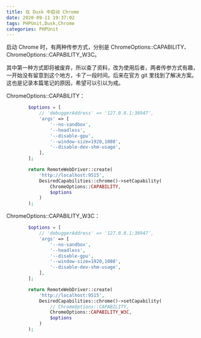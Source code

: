 ```yaml
---
title: 在 Dusk 中启动 Chrome
date: 2020-09-11 19:37:02
tags: PHPUnit,Dusk,Chrome
categories: PHPUnit
---
```


启动 Chrome 时，有两种传参方式，分别是 ChromeOptions::CAPABILITY、ChromeOptions::CAPABILITY_W3C。

其中第一种方式即将被废弃，所以查了资料，改为使用后者，两者传参方式有趣，一开始没有留意到这个地方，卡了一段时间。后来在官方 git 里找到了解决方案。这也是记录本篇笔记的原因，希望可以引以为戒。

ChromeOptions::CAPABILITY：
```php
        $options = [
            // 'debuggerAddress' => '127.0.0.1:38947',
            'args' => [
                '--no-sandbox',
                '--headless',
                '--disable-gpu',
                '--window-size=1920,1080',
                '--disable-dev-shm-usage',
            ],
        ];

        return RemoteWebDriver::create(
            'http://localhost:9515',
            DesiredCapabilities::chrome()->setCapability(
                ChromeOptions::CAPABILITY,
                $options
            )
        );
```

ChromeOptions::CAPABILITY_W3C：
```php
        $options = [
            // 'debuggerAddress' => '127.0.0.1:38947',
            'args' => [
                '--no-sandbox',
                '--headless',
                '--disable-gpu',
                '--window-size=1920,1080',
                '--disable-dev-shm-usage',
            ],
        ];

        return RemoteWebDriver::create(
            'http://localhost:9515',
            DesiredCapabilities::chrome()->setCapability(
                // ChromeOptions::CAPABILITY,
                ChromeOptions::CAPABILITY_W3C,
                $options
            )
        );
```